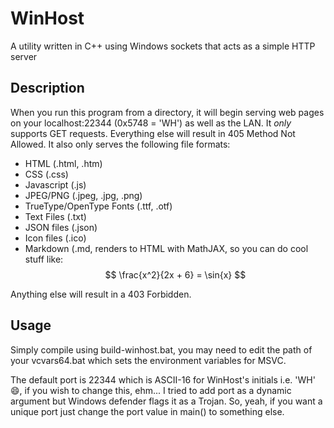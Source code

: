 # WinHost

A utility written in C++ using Windows sockets that acts as a simple HTTP server

## Description

When you run this program from a directory, it will begin serving web pages on your localhost:22344 (0x5748 = 'WH') as well as the LAN. It *only* supports GET requests. Everything else will result in 405 Method Not Allowed. It also only serves the following file formats:

- HTML (.html, .htm)
- CSS (.css)
- Javascript (.js)
- JPEG/PNG (.jpeg, .jpg, .png)
- TrueType/OpenType Fonts (.ttf, .otf)
- Text Files (.txt)
- JSON files (.json)
- Icon files (.ico)
- Markdown (.md, renders to HTML with MathJAX, so you can do cool stuff like: 
    $$ \frac{x^2}{2x + 6} = \sin{x} $$

Anything else will result in a 403 Forbidden.

## Usage

Simply compile using build-winhost.bat, you may need to edit the path of your vcvars64.bat which sets the environment variables for MSVC.

The default port is 22344 which is ASCII-16 for WinHost's initials i.e. 'WH' 😄, if you wish to change this, ehm... I tried to add port as a dynamic argument but Windows defender flags it as a Trojan. So, yeah, if you want a unique port just change the port value in main() to something else. 

